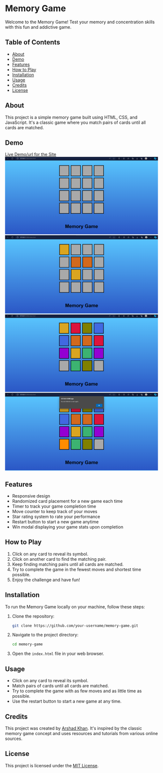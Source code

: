 # Memory Game

Welcome to the Memory Game! Test your memory and concentration skills with this fun and addictive game.

## Table of Contents

- [About](#about)
- [Demo](#demo)
- [Features](#features)
- [How to Play](#how-to-play)
- [Installation](#installation)
- [Usage](#usage)
- [Credits](#credits)
- [License](#license)

## About

This project is a simple memory game built using HTML, CSS, and JavaScript. It's a classic game where you match pairs of cards until all cards are matched.

## Demo

[Live Demo/url for the Site](https://arshad-khan-12.github.io/Memory-Game/)
![Sample Image](https://github.com/Arshad-Khan-12/Memory-Game/blob/main/memory%20game%201.png?raw=true)
![Sample Image](https://github.com/Arshad-Khan-12/Memory-Game/blob/main/memory%20game%202.png?raw=true)
![Sample Image](https://github.com/Arshad-Khan-12/Memory-Game/blob/main/memory%20game%203.png?raw=true)
![Sample Image](https://github.com/Arshad-Khan-12/Memory-Game/blob/main/memory%20game%204.png?raw=true)

## Features

- Responsive design
- Randomized card placement for a new game each time
- Timer to track your game completion time
- Move counter to keep track of your moves
- Star rating system to rate your performance
- Restart button to start a new game anytime
- Win modal displaying your game stats upon completion

## How to Play

1. Click on any card to reveal its symbol.
2. Click on another card to find the matching pair.
3. Keep finding matching pairs until all cards are matched.
4. Try to complete the game in the fewest moves and shortest time possible.
5. Enjoy the challenge and have fun!

## Installation

To run the Memory Game locally on your machine, follow these steps:

1. Clone the repository:

   ```bash
   git clone https://github.com/your-username/memory-game.git
   ```

2. Navigate to the project directory:

   ```bash
   cd memory-game
   ```

3. Open the `index.html` file in your web browser.

## Usage

- Click on any card to reveal its symbol.
- Match pairs of cards until all cards are matched.
- Try to complete the game with as few moves and as little time as possible.
- Use the restart button to start a new game at any time.

## Credits

This project was created by [Arshad Khan](https://github.com/Arshad-Khan-12). It's inspired by the classic memory game concept and uses resources and tutorials from various online sources.

## License

This project is licensed under the [MIT License](LICENSE).

